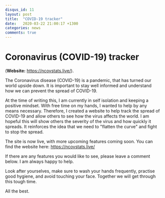 ```yaml
---
disqus_id: 11
layout: post
title:  "COVID-19 tracker"
date:   2020-03-22 21:00:17 +1300
categories: news
comments: true
---
```


# Coronavirus (COVID-19) tracker

(**Website:** https://ncovstats.live/).

The Coronavirus disease (COVID-19) is a pandemic, that has turned our world upside down.
It is important to stay well informed and understand how we can prevent the spread of COVID-19.

At the time of writing this, I am currently in self isolation and keeping a positive mindset.
With free time on my hands, I wanted to help by any means necessary.
Therefore, I created a website to help track the spread of COVID-19 and allow others to see how the virus affects the world.
I am hopeful this will show others the severity of the virus and how quickly it spreads. 
It reinforces the idea that we need to "flatten the curve" and fight to stop the spread.

The site is now live, with more upcoming features coming soon.
You can find the website here: https://ncovstats.live/

If there are any features you would like to see, please leave a comment below. I am always happy to help.

Look after yourselves, make sure to wash your hands frequently, practise good hygiene, and avoid touching your face.
Together we will get through this tough time.

All the best.


